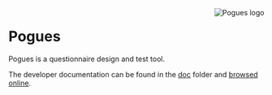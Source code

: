 <img align="right" src="docs/img/pogues-logo.png" alt="Pogues logo"/>

# Pogues

Pogues is a questionnaire design and test tool.

The developer documentation can be found in the [doc](https://github.com/InseeFr/Pogues/tree/master/doc) folder and [browsed online](http://inseefr.github.io/Pogues).
